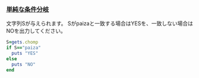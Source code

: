 ### [単純な条件分岐](https://paiza.jp/works/mondai/conditions_branch/conditions_branch__simple_step1)
文字列Sが与えられます。
Sがpaizaと一致する場合はYESを、一致しない場合はNOを出力してください。
```Ruby
S=gets.chomp
if S=="paiza"
  puts "YES"
else
  puts "NO"
end
```  
